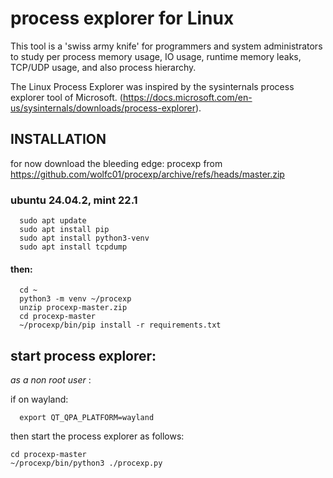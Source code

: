# process explorer for Linux

This tool is a 'swiss army knife' for programmers and system administrators to study per process memory usage, IO usage, runtime memory leaks, TCP/UDP usage, and also process hierarchy.

The Linux Process Explorer was inspired by the sysinternals process explorer tool of Microsoft.  (https://docs.microsoft.com/en-us/sysinternals/downloads/process-explorer). 

## INSTALLATION
for now download the bleeding edge: procexp from https://github.com/wolfc01/procexp/archive/refs/heads/master.zip 

### ubuntu 24.04.2, mint 22.1
```
  sudo apt update
  sudo apt install pip
  sudo apt install python3-venv
  sudo apt install tcpdump
```
#### then:
```
  cd ~
  python3 -m venv ~/procexp
  unzip procexp-master.zip 
  cd procexp-master
  ~/procexp/bin/pip install -r requirements.txt
```
## start process explorer: 
_as a non root user_ :

if on wayland:
```
  export QT_QPA_PLATFORM=wayland
```

then start the process explorer as follows:
```
cd procexp-master
~/procexp/bin/python3 ./procexp.py
```